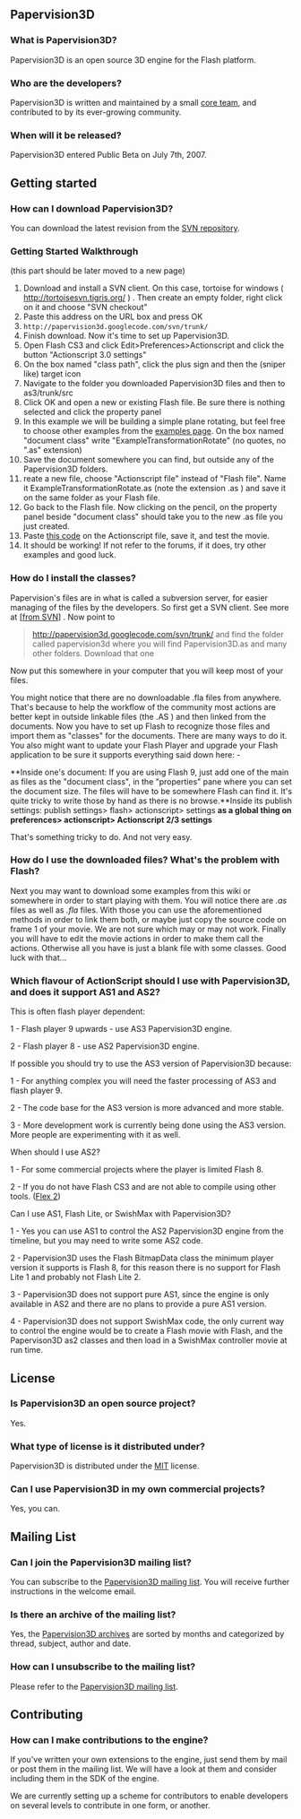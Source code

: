 ## Papervision3D ##

### What is Papervision3D? ###
Papervision3D is an open source 3D engine for the Flash platform.

### Who are the developers? ###
Papervision3D is written and maintained by a small [core team](Papervision3D_Core_Team.md), and contributed to by its ever-growing community.

### When will it be released? ###
Papervision3D entered Public Beta on July 7th, 2007.

## Getting started ##

### How can I download Papervision3D? ###
You can download the latest revision from the [SVN repository](Download_from_SVN.md).

### Getting Started Walkthrough ###
(this part should be later moved to a new page)

  1. Download and install a SVN client. On this case, tortoise for windows ( http://tortoisesvn.tigris.org/ ) . Then create an empty folder, right click on it and choose "SVN checkout"
  1. Paste this address on the URL box and press OK
  1. `http://papervision3d.googlecode.com/svn/trunk/`
  1. Finish download. Now it's time to set up Papervision3D.
  1. Open Flash CS3 and click Edit>Preferences>Actionscript and click the button "Actionscript 3.0 settings"
  1. On the box named "class path", click the plus sign and then the (sniper like) target icon
  1. Navigate to the folder you downloaded Papervision3D files and then to as3/trunk/src
  1. Click OK and open a new or existing Flash file. Be sure there is nothing selected and click the property panel
  1. In this example we will be building a simple plane rotating, but feel free to choose other examples from the [examples page](http://wiki.papervision3d.org/index.php?title=Examples). On the box named "document class" write "ExampleTransformationRotate" (no quotes, no ".as" extension)
  1. Save the document somewhere you can find, but outside any of the Papervision3D folders.
  1. reate a new file, choose "Actionscript file" instead of "Flash file". Name it ExampleTransformationRotate.as (note the extension .as ) and save it on the same folder as your Flash file.
  1. Go back to the Flash file. Now clicking on the pencil, on the property panel beside "document class" should take you to the new .as file you just  created.
  1. Paste [this code](http://www.andrestubbe.com/downloads/papervision3d/ExampleTransformationRotate.as) on the Actionscript file, save it, and test the movie.
  1. It should be working! If not refer to the forums, if it does, try other examples and good luck.

### How do I install the classes? ###

Papervision's files are in what is called a subversion server, for easier managing of the files by the developers. So first get a SVN client. See more at [[from SVN](Download.md)] . Now point to
> http://papervision3d.googlecode.com/svn/trunk/
and find the folder called papervision3d where you will find Papervision3D.as and many other folders. Download that one

Now put this somewhere in your computer that you will keep most of your files.

You might notice that there are no downloadable .fla files from anywhere. That's because to help the workflow of the community most actions are better kept in outside linkable files (the .AS ) and then linked from the documents. Now you have to set up Flash to recognize those files and import them as "classes" for the documents. There are many ways to do it. You also might want to update your Flash Player and upgrade your Flash application to be sure it supports everything said down here: -

**Inside one's document: If you are using Flash 9, just add one of the main as files as the "document class", in the "properties" pane where you can set the document size. The files will have to be somewhere Flash can find it. It's quite tricky to write those by hand as there is no browse.**Inside its publish settings: publish settings> flash> actionscript> settings
**as a global thing on preferences> actionscript> Actionscript 2/3 settings**

That's something tricky to do. And not very easy.

### How do I use the downloaded files? What's the problem with Flash? ###

Next you may want to download some examples from this wiki or somewhere in order to start playing with them. You will notice there are <i>.as</i> files as well as <i>.fla</i> files. With those you can use the aforementioned methods in order to link them both, or maybe just copy the source code on frame 1 of your movie. We are not sure which may or may not work. Finally you will have to edit the movie actions in order to make them call the actions. Otherwise all you have is just a blank file with some classes. Good luck with that...

### Which flavour of ActionScript should I use with Papervision3D, and does it support AS1 and AS2? ###


This is often flash player dependent:

1 - Flash player 9 upwards - use AS3 Papervision3D engine.

2 - Flash player 8         - use AS2 Papervision3D engine.


If possible you should try to use the AS3 version of Papervision3D because:

1 - For anything complex you will need the faster processing of AS3 and flash player 9.

2 - The code base for the AS3 version is more advanced and more stable.

3 - More development work is currently being done using the AS3 version. More people are experimenting with it as well.


When should I use AS2?

1 - For some commercial projects where the player is limited Flash 8.

2 - If you do not have Flash CS3 and are not able to compile using other tools. ([Flex 2](http://www.adobe.com/products/flex/))


Can I use AS1, Flash Lite, or SwishMax with Papervision3D?

1 - Yes you can use AS1 to control the AS2 Papervision3D engine from the timeline, but you may need to write some AS2 code.

2 - Papervision3D uses the Flash BitmapData class the minimum player version it supports is Flash 8, for this reason there is no support for Flash Lite 1 and probably not Flash Lite 2.

3 - Papervision3D does not support pure AS1, since the engine is only available in AS2 and there are no plans to provide a pure AS1 version.

4 - Papervision3D does not support SwishMax code, the only current way to control the engine would be to create a Flash movie with Flash, and the Papervison3D as2 classes and then load in a SwishMax controller movie at run time.

## License ##

### Is Papervision3D an open source project? ###
Yes.

### What type of license is it distributed under? ###
Papervision3D is distributed under the [MIT](http://www.opensource.org/licenses/mit-license.php) license.

### Can I use Papervision3D in my own commercial projects? ###
Yes, you can.

## Mailing List ##

### Can I join the Papervision3D mailing list? ###
You can subscribe to the [Papervision3D mailing list](http://osflash.org/mailman/listinfo/Papervision3D_osflash.org). You will receive further instructions in the welcome email.

### Is there an archive of the mailing list? ###
Yes, the [Papervision3D archives](http://osflash.org/pipermail/papervision3d_osflash.org) are sorted by months and categorized by thread, subject, author and date.

### How can I unsubscribe to the mailing list? ###
Please refer to the [Papervision3D mailing list](http://osflash.org/mailman/listinfo/Papervision3D_osflash.org).

## Contributing ##

### How can I make contributions to the engine? ###
If you've written your own extensions to the engine, just send them by mail or post them in the mailing list. We will have a look at them and consider including them in the SDK of the engine.

We are currently setting up a scheme for contributors to enable developers on several levels to contribute in one form, or another.